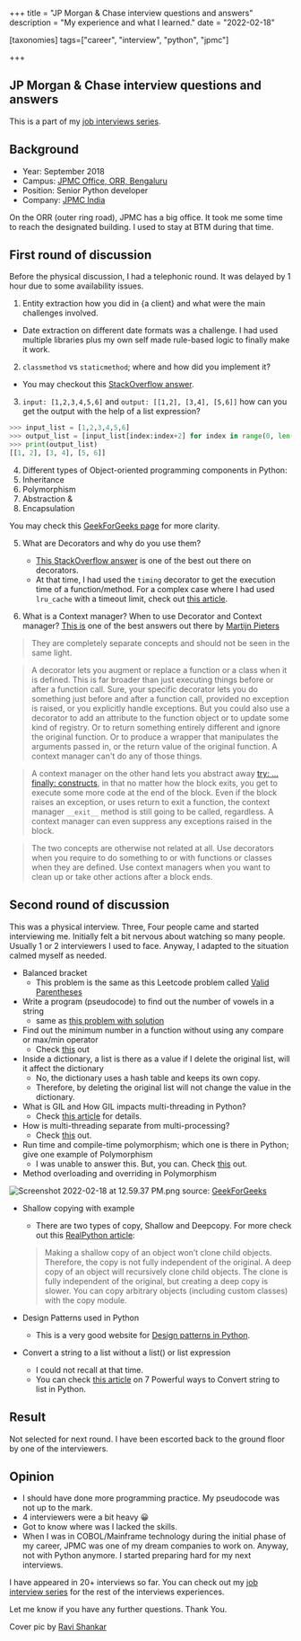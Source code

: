 +++
title = "JP Morgan & Chase interview questions and answers"
description = "My experience and what I learned."
date = "2022-02-18"

[taxonomies]
tags=["career", "interview", "python", "jpmc"]

+++

## JP Morgan & Chase interview questions and answers

This is a part of my [job interviews series](https://blog.soumendrak.com/series/job-interview). 

## Background

- Year: September 2018
- Campus: [JPMC Office, ORR, Bengaluru](https://goo.gl/maps/3beQjwthP5QJaadCA) 
- Position: Senior Python developer
- Company: [JPMC India](https://www.jpmorgan.com/IN/en/about-us)


On the ORR (outer ring road), JPMC has a big office. It took me some time to reach the designated building. I used to stay at BTM during that time.

## First round of discussion

Before the physical discussion, I had a telephonic round.
It was delayed by 1 hour due to some availability issues.


1. Entity extraction how you did in {a client} and what were the main challenges involved.
  - Date extraction on different date formats was a challenge. I had used multiple libraries plus my own self made rule-based logic to finally make it work. 
2. `classmethod` vs `staticmethod`; where and how did you implement it?
  - You may checkout this [StackOverflow answer](https://stackoverflow.com/a/1669524/5014656).
3. `input: [1,2,3,4,5,6]` and `output: [[1,2], [3,4], [5,6]]` how can you get the output with the help of a list expression?
```python
>>> input_list = [1,2,3,4,5,6]
>>> output_list = [input_list[index:index+2] for index in range(0, len(input_list), 2)]
>>> print(output_list)
[[1, 2], [3, 4], [5, 6]]
```
4. Different types of Object-oriented programming components in Python:
  1. Inheritance
  2. Polymorphism
  3. Abstraction &
  4. Encapsulation

You may check this [GeekForGeeks page](https://www.geeksforgeeks.org/python-oops-concepts/) for more clarity.

5. What are Decorators and why do you use them?
   - [This StackOverflow answer](https://stackoverflow.com/a/1594484/5014656) is one of the best out there on decorators.
   - At that time, I had used the `timing` decorator to get the execution time of a function/method. For a complex case where I had used `lru_cache` with a timeout limit, check out [this article](https://blog.soumendrak.com/cache-heavy-computation-functions-with-a-timeout-value).

6. What is a Context manager? When to use Decorator and Context manager?
[This is](https://stackoverflow.com/a/50823556/5014656) one of the best answers out there by [Martijn Pieters](https://stackoverflow.com/users/100297/martijn-pieters.)

> They are completely separate concepts and should not be seen in the same light.

> A decorator lets you augment or replace a function or a class when it is defined. This is far broader than just executing things before or after a function call. Sure, your specific decorator lets you do something just before and after a function call, provided no exception is raised, or you explicitly handle exceptions. But you could also use a decorator to add an attribute to the function object or to update some kind of registry. Or to return something entirely different and ignore the original function. Or to produce a wrapper that manipulates the arguments passed in, or the return value of the original function. A context manager can't do any of those things.

> A context manager on the other hand lets you abstract away [try: ... finally: constructs](https://docs.python.org/3/reference/compound_stmts.html#the-try-statement), in that no matter how the block exits, you get to execute some more code at the end of the block. Even if the block raises an exception, or uses return to exit a function, the context manager `__exit__` method is still going to be called, regardless. A context manager can even suppress any exceptions raised in the block.

> The two concepts are otherwise not related at all. Use decorators when you require to do something to or with functions or classes when they are defined. Use context managers when you want to clean up or take other actions after a block ends.

## Second round of discussion

This was a physical interview. Three, Four people came and started interviewing me. Initially felt a bit nervous about watching so many people. Usually 1 or 2 interviewers I used to face. Anyway, I adapted to the situation calmed myself as needed.

- Balanced bracket
  - This problem is the same as this Leetcode problem called [Valid Parentheses](https://leetcode.com/problems/valid-parentheses/?ref=soumendrak)
- Write a program (pseudocode) to find out the number of vowels in a string
  - same as [this problem with solution](https://www.geeksforgeeks.org/python-count-display-vowels-string/?ref=soumendrak)
- Find out the minimum number in a function without using any compare or max/min operator
  - Check [this](https://stackoverflow.com/a/15150820/5014656) out
- Inside a dictionary, a list is there as a value if I delete the original list, will it affect the dictionary
  - No, the dictionary uses a hash table and keeps its own copy.
  - Therefore, by deleting the original list will not change the value in the dictionary.
- What is GIL and How GIL impacts multi-threading in Python?
  - Check [this article](https://www.guru99.com/python-multithreading-gil-example.html/?ref=soumendrak) for details.
- How is multi-threading separate from multi-processing?
  - Check [this](https://towardsdatascience.com/multithreading-vs-multiprocessing-in-python-3afeb73e105f/?ref=soumendrak) out.
- Run time and compile-time polymorphism; which one is there in Python; give one example of Polymorphism
  - I was unable to answer this. But, you can. Check [this](https://softwareengineering.stackexchange.com/a/335724/183752) out.
- Method overloading and overriding in Polymorphism

![Screenshot 2022-02-18 at 12.59.37 PM.png](https://cdn.hashnode.com/res/hashnode/image/upload/v1645169404113/CIGc4UcVo.png)
source: [GeekForGeeks](https://www.geeksforgeeks.org/difference-between-method-overloading-and-method-overriding-in-python/?ref=soumendrak)

- Shallow copying with example
  - There are two types of copy, Shallow and Deepcopy.
For more check out this [RealPython article](https://realpython.com/copying-python-objects/?ref=soumendrak):

  > Making a shallow copy of an object won’t clone child objects. Therefore, the copy is not fully independent of the original.
  >  A deep copy of an object will recursively clone child objects. The clone is fully independent of the original, but creating a deep copy is slower.
  >  You can copy arbitrary objects (including custom classes) with the copy module.

- Design Patterns used in Python
  - This is a very good website for [Design patterns in Python](https://python-patterns.guide/?ref=soumendrak).

- Convert a string to a list without a list() or list expression
  - I could not recall at that time.
  - You can check [this article](https://www.pythonpool.com/convert-string-to-list-python/?ref=soumendrak) on 7 Powerful ways to Convert string to list in Python.

## Result

Not selected for next round. I have been escorted back to the ground floor by one of the interviewers.

## Opinion

- I should have done more programming practice. My pseudocode was not up to the mark.
- 4 interviewers were a bit heavy 😀
- Got to know where was I lacked the skills.
- When I was in COBOL/Mainframe technology during the initial phase of my career, JPMC was one of my dream companies to work on. Anyway, not with Python anymore. I started preparing hard for my next interviews.

I have appeared in 20+ interviews so far. You can check out my [job interview series](https://blog.soumendrak.com/series/job-interview) for the rest of the interviews experiences.

Let me know if you have any further questions. Thank You.
  
Cover pic by [Ravi Shankar](https://www.google.com/maps/contrib/100742079036785929554/photos/@12.6759627,76.7846841,9z/data=!3m1!4b1!4m3!8m2!3m1!1e1)